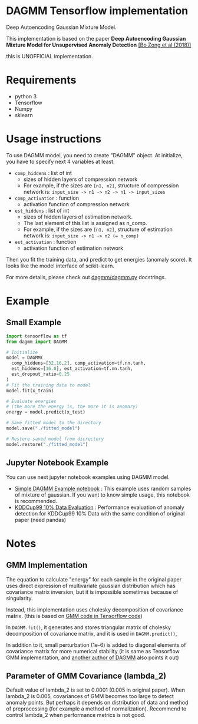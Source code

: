 # DAGMM Tensorflow implementation
Deep Autoencoding Gaussian Mixture Model.

This implementation is based on the paper
**Deep Autoencoding Gaussian Mixture Model for Unsupervised Anomaly Detection**
[[Bo Zong et al (2018)]](https://openreview.net/pdf?id=BJJLHbb0-)

this is UNOFFICIAL implementation.

# Requirements
- python 3
- Tensorflow
- Numpy
- sklearn

# Usage instructions
To use DAGMM model, you need to create "DAGMM" object.
At initialize, you have to specify next 4 variables at least.

- ``comp_hiddens`` : list of int
  - sizes of hidden layers of compression network
  - For example, if the sizes are ``[n1, n2]``,
  structure of compression network is:
  ``input_size -> n1 -> n2 -> n1 -> input_sizes``
- ``comp_activation`` : function
  - activation function of compression network
- ``est_hiddens`` : list of int
  - sizes of hidden layers of estimation network.
  - The last element of this list is assigned as n_comp.
  - For example, if the sizes are ``[n1, n2]``,
    structure of estimation network is:
    ``input_size -> n1 -> n2 (= n_comp)``
- ``est_activation`` : function
  - activation function of estimation network

Then you fit the training data, and predict to get energies
(anomaly score). It looks like the model interface of scikit-learn.

For more details, please check out [dagmm/dagmm.py](dagmm/dagmm.py) docstrings.

# Example
## Small Example
``` python
import tensorflow as tf
from dagmm import DAGMM

# Initialize
model = DAGMM(
  comp_hiddens=[32,16,2], comp_activation=tf.nn.tanh,
  est_hiddens=[16.8], est_activation=tf.nn.tanh,
  est_dropout_ratio=0.25
)
# Fit the training data to model
model.fit(x_train)

# Evaluate energies
# (the more the energy is, the more it is anomary)
energy = model.predict(x_test)

# Save fitted model to the directory
model.save("./fitted_model")

# Restore saved model from dicrectory
model.restore("./fitted_model")
```

## Jupyter Notebook Example
You can use next jupyter notebook examples using DAGMM model.
- [Simple DAGMM Example notebook](Example_DAGMM.ipynb) :
This example uses random samples of mixture of gaussian.
If you want to know simple usage, this notebook is recommended.
- [KDDCup99 10% Data Evaluation](KDDCup99.ipynb) :
Performance evaluation of anomaly detection for KDDCup99 10% Data
with the same condition of original paper (need pandas)

# Notes
## GMM Implementation
The equation to calculate "energy" for each sample in the original paper
uses direct expression of multivariate gaussian distribution which
has covariance matrix inversion, but it is impossible sometimes
because of singularity.

Instead, this implementation uses cholesky decomposition of covariance matrix.
(this is based on [GMM code in Tensorflow code](https://github.com/tensorflow/tensorflow/blob/master/tensorflow/contrib/factorization/python/ops/gmm_ops.py))

In ``DAGMM.fit()``, it generates and stores triangular matrix of cholesky decomposition
of covariance matrix, and it is used in ``DAGMM.predict()``,

In addition to it, small perturbation (1e-6) is added to diagonal
elements of covariance matrix for more numerical stability
(it is same as Tensorflow GMM implementation,
and [another author of DAGMM](https://github.com/danieltan07/dagmm) also points it out)

## Parameter of GMM Covariance (lambda_2)
Default value of lambda_2 is set to 0.0001 (0.005 in original paper).
When lambda_2 is 0.005, covariances of GMM becomes too large to detect
anomaly points. But perhaps it depends on distribution of data and method of preprocessing
(for example a method of normalization). Recommend to control lambda_2
when performance metrics is not good.
